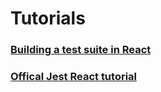 # Tutorials

### [Building a test suite in React](http://www.jackcallister.com/2014/12/01/building-a-test-suite-in-react-js.html)

### [Offical Jest React tutorial](http://facebook.github.io/jest/docs/tutorial-react.html#content)